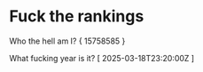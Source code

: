 # Fuck the rankings

Who the hell am I?
{ 15758585 }

What fucking year is it?
[ 2025-03-18T23:20:00Z ]
